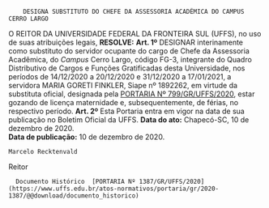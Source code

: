         DESIGNA SUBSTITUTO DO CHEFE DA ASSESSORIA ACADÊMICA DO CAMPUS CERRO LARGO  

 O REITOR DA UNIVERSIDADE FEDERAL DA FRONTEIRA SUL (UFFS), no uso de suas atribuições legais,  **RESOLVE:**   **Art. 1º**  DESIGNAR interinamente como substituto do servidor ocupante do cargo de Chefe da Assessoria Acadêmica, do *Campus*  Cerro Largo, código FG-3, integrante do Quadro Distributivo de Cargos e Funções Gratificadas desta Universidade, nos períodos de 14/12/2020 a 20/12/2020 e 31/12/2020 a 17/01/2021, a servidora MARIA GORETI FINKLER, Siape nº 1892262, em virtude da substituta oficial, designada pela [PORTARIA Nº 799/GR/UFFS/2020](https://www.uffs.edu.br/atos-normativos/portaria/gr/2020-0799), estar gozando de licença maternidade e, subsequentemente, de férias, no respectivo período.   **Art. 2º**  Esta Portaria entra em vigor na data de sua publicação no Boletim Oficial da UFFS.        **Data do ato:** Chapecó-SC, 10 de dezembro de 2020.   
 **Data de publicação:**  10 de dezembro de 2020. 

    Marcelo Recktenvald   
 Reitor 

      Documento Histórico  [PORTARIA Nº 1387/GR/UFFS/2020](https://www.uffs.edu.br/atos-normativos/portaria/gr/2020-1387/@@download/documento_historico)     
      